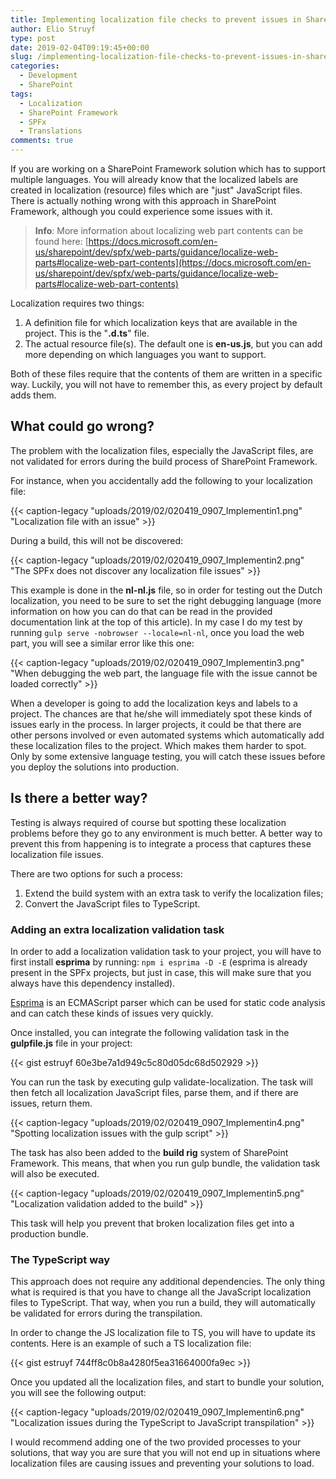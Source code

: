 ```yaml
---
title: Implementing localization file checks to prevent issues in SharePoint Framework solutions
author: Elio Struyf
type: post
date: 2019-02-04T09:19:45+00:00
slug: /implementing-localization-file-checks-to-prevent-issues-in-sharepoint-framework-solutions/
categories:
  - Development
  - SharePoint
tags:
  - Localization
  - SharePoint Framework
  - SPFx
  - Translations
comments: true
---
```


If you are working on a SharePoint Framework solution which has to support multiple languages. You will already know that the localized labels are created in localization (resource) files which are "just" JavaScript files. There is actually nothing wrong with this approach in SharePoint Framework, although you could experience some issues with it.

> **Info**: More information about localizing web part contents can be found here: [https://docs.microsoft.com/en-us/sharepoint/dev/spfx/web-parts/guidance/localize-web-parts#localize-web-part-contents](https://docs.microsoft.com/en-us/sharepoint/dev/spfx/web-parts/guidance/localize-web-parts#localize-web-part-contents)

Localization requires two things:

1.  A definition file for which localization keys that are available in the project. This is the "**.d.ts**" file.
2.  The actual resource file(s). The default one is **en-us.js**, but you can add more depending on which languages you want to support.

Both of these files require that the contents of them are written in a specific way. Luckily, you will not have to remember this, as every project by default adds them.

## What could go wrong?

The problem with the localization files, especially the JavaScript files, are not validated for errors during the build process of SharePoint Framework.

For instance, when you accidentally add the following to your localization file:

{{< caption-legacy "uploads/2019/02/020419_0907_Implementin1.png" "Localization file with an issue" >}}

During a build, this will not be discovered:

{{< caption-legacy "uploads/2019/02/020419_0907_Implementin2.png" "The SPFx does not discover any localization file issues" >}}

This example is done in the **nl-nl.js** file, so in order for testing out the Dutch localization, you need to be sure to set the right debugging language (more information on how you can do that can be read in the provided documentation link at the top of this article). In my case I do my test by running `gulp serve -nobrowser --locale=nl-nl`, once you load the web part, you will see a similar error like this one:

{{< caption-legacy "uploads/2019/02/020419_0907_Implementin3.png" "When debugging the web part, the language file with the issue cannot be loaded correctly" >}}

When a developer is going to add the localization keys and labels to a project. The chances are that he/she will immediately spot these kinds of issues early in the process. In larger projects, it could be that there are other persons involved or even automated systems which automatically add these localization files to the project. Which makes them harder to spot. Only by some extensive language testing, you will catch these issues before you deploy the solutions into production.

## Is there a better way?

Testing is always required of course but spotting these localization problems before they go to any environment is much better. A better way to prevent this from happening is to integrate a process that captures these localization file issues.

There are two options for such a process:

1.  Extend the build system with an extra task to verify the localization files;
2.  Convert the JavaScript files to TypeScript.

### Adding an extra localization validation task

In order to add a localization validation task to your project, you will have to first install **esprima** by running: `npm i esprima -D -E` (esprima is already present in the SPFx projects, but just in case, this will make sure that you always have this dependency installed).

[Esprima](http://esprima.org/) is an ECMAScript parser which can be used for static code analysis and can catch these kinds of issues very quickly.

Once installed, you can integrate the following validation task in the **gulpfile.js** file in your project:

{{< gist estruyf 60e3be7a1d949c5c80d05dc68d502929 >}}

You can run the task by executing gulp validate-localization. The task will then fetch all localization JavaScript files, parse them, and if there are issues, return them.

{{< caption-legacy "uploads/2019/02/020419_0907_Implementin4.png" "Spotting localization issues with the gulp script" >}}

The task has also been added to the **build rig** system of SharePoint Framework. This means, that when you run gulp bundle, the validation task will also be executed.

{{< caption-legacy "uploads/2019/02/020419_0907_Implementin5.png" "Localization validation added to the build" >}}

This task will help you prevent that broken localization files get into a production bundle.

### The TypeScript way

This approach does not require any additional dependencies. The only thing what is required is that you have to change all the JavaScript localization files to TypeScript. That way, when you run a build, they will automatically be validated for errors during the transpilation.

In order to change the JS localization file to TS, you will have to update its contents. Here is an example of such a TS localization file:

{{< gist estruyf 744ff8c0b8a4280f5ea31664000fa9ec >}}

Once you updated all the localization files, and start to bundle your solution, you will see the following output:

{{< caption-legacy "uploads/2019/02/020419_0907_Implementin6.png" "Localization issues during the TypeScript to JavaScript transpilation" >}}

I would recommend adding one of the two provided processes to your solutions, that way you are sure that you will not end up in situations where localization files are causing issues and preventing your solutions to load.